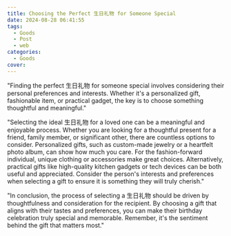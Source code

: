 ```yaml
---
title: Choosing the Perfect 生日礼物 for Someone Special
date: 2024-08-28 06:41:55
tags:
  - Goods
  - Post
  - web
categories:
  - Goods
cover: 
---
```


"Finding the perfect 生日礼物 for someone special involves considering their personal preferences and interests. Whether it's a personalized gift, fashionable item, or practical gadget, the key is to choose something thoughtful and meaningful."

"Selecting the ideal 生日礼物 for a loved one can be a meaningful and enjoyable process. Whether you are looking for a thoughtful present for a friend, family member, or significant other, there are countless options to consider. Personalized gifts, such as custom-made jewelry or a heartfelt photo album, can show how much you care. For the fashion-forward individual, unique clothing or accessories make great choices. Alternatively, practical gifts like high-quality kitchen gadgets or tech devices can be both useful and appreciated. Consider the person's interests and preferences when selecting a gift to ensure it is something they will truly cherish."

"In conclusion, the process of selecting a 生日礼物 should be driven by thoughtfulness and consideration for the recipient. By choosing a gift that aligns with their tastes and preferences, you can make their birthday celebration truly special and memorable. Remember, it's the sentiment behind the gift that matters most."
